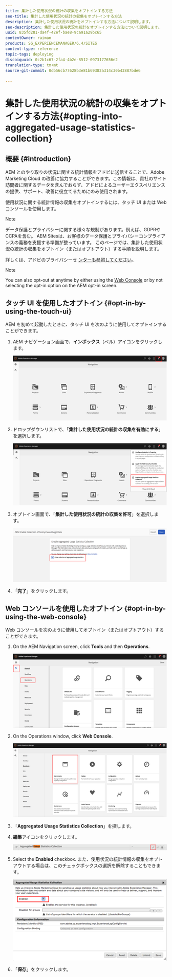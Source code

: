 ```yaml
---
title: 集計した使用状況の統計の収集をオプトインする方法
seo-title: 集計した使用状況の統計の収集をオプトインする方法
description: 集計した使用状況の統計をオプトインする方法について説明します。
seo-description: 集計した使用状況の統計をオプトインする方法について説明します。
uuid: 835fd281-da4f-42ef-bae8-9ca91a29bc65
contentOwner: raiman
products: SG_EXPERIENCEMANAGER/6.4/SITES
content-type: reference
topic-tags: deploying
discoiquuid: 0c2b1c67-2fa4-4b2e-8512-0973177656e2
translation-type: tm+mt
source-git-commit: 0db56cb77628b3e81b69382a314c30b43887bde6

---
```



# 集計した使用状況の統計の収集をオプトインする方法{#opting-into-aggregated-usage-statistics-collection}

## 概要 {#introduction}

AEM とのやり取りの状況に関する統計情報をアドビに送信することで、Adobe Marketing Cloud の改善に協力することができます。この情報は、貴社のサイト訪問者に関するデータを含んでおらず、アドビによるユーザーエクスペリエンスの提供、サポート、改善に役立てるためにのみ使用されます。

使用状況に関する統計情報の収集をオプトインするには、タッチ UI または Web コンソールを使用します。

>[!NOTE]
>
>データ保護とプライバシーに関する様々な規制があります。例えば、GDPRやCCPAを含む。 AEM Sitesは、お客様のデータ保護とプライバシーコンプライアンスの義務を支援する準備が整っています。 このページでは、集計した使用状況の統計の収集をオプトイン（またはオプトアウト）する手順を説明します。
>
>詳しくは、アドビのプライバシーセ [ンターも参照してください](https://www.adobe.com/privacy.html)。

>[!NOTE]
>
>You can also opt-out at anytime by either using the [Web Console](/help/sites-deploying/opt-in-aggregated-usage-statistics.md#opt-in-by-using-the-web-console) or by not selecting the opt-in option on the AEM opt-in screen.

## タッチ UI を使用したオプトイン {#opt-in-by-using-the-touch-ui}

AEM を初めて起動したときに、タッチ UI を次のように使用してオプトインすることができます。

1. AEM ナビゲーション画面で、**インボックス**（ベル）アイコンをクリックします。

   ![usage_statisticsnavigationscreen](assets/usage_statisticsnavigationscreen.png)

1. ドロップダウンリストで、「**集計した使用状況の統計の収集を有効にする**」を選択します。

   ![usage_statisticsnavigationscreen2](assets/usage_statisticsnavigationscreen2.png)

1. オプトイン画面で、「**集計した使用状況の統計の収集を許可**」を選択します。

   ![usage_statisticsopt-inscreen](assets/usage_statisticsopt-inscreen.png)

1. 「**完了**」をクリックします。

## Web コンソールを使用したオプトイン {#opt-in-by-using-the-web-console}

Web コンソールを次のように使用してオプトイン（またはオプトアウト）することができます。

1. On the AEM Navigation screen, click **Tools** and then **Operations**.

   ![usage_statistics_sopsdashboard](assets/usage_statisticsopsdashboard.png)

1. On the Operations window, click **Web Console**.

   ![usage_statisticswebconsole](assets/usage_statisticswebconsole.png)

1. 「**Aggregated Usage Statistics Collection**」を探します。
1. **編集**&#x200B;アイコンをクリックします。

   ![usage_statisticscollectionedit](assets/usage_statisticscollectionedit.png)

1. Select the **Enabled** checkbox. また、使用状況の統計情報の収集をオプトアウトする場合は、このチェックボックスの選択を解除することもできます。

   ![usage_statisticsselect](assets/usage_statisticsselect.png)

1. 「**保存**」をクリックします。

